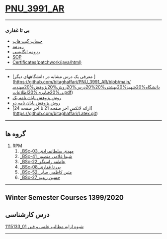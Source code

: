 # [PNU_3991_AR](https://github.com/AliRazavi-edu/PNU_3991_AR)
---------
### بی تا غفاری
 
- [حساب گیت هاب](https://github.com/bitaghaffari)
- [روزمه](https://github.com/bitaghaffari/Persian-CV)
- [رزومه انگلیسی](https://bitaghaffari.github.io/)
- [SOP](https://bitaghaffari.github.io/SOP/)
- [Certificates(patchwork/java/html)](https://bitaghaffari.github.io/Certificates/)
---
- [معرفی یک درس مشابه در دانشگاههای دیگر ] (https://github.com/bitaghaffari/PNU_3991_AR/blob/main/دانشگاه%20شهید%20بهشتی%20%20درس%20روش%20پژوهش%20مهندسی%20فناوری%20اطلاعات.pdf)
- [روش پژوهش پایان نامه یک](ThesisForMethodology.pdf)
- [روش پژوهش پایان نامه دو](Dependabilityanalysisandrecoverysupportforsmartgrids.pdf)
- [ارائه لاتکس آخر صفحه 21 تا آخر صفحه 24] (https://github.com/bitaghaffari/Latex.git)

------------------
## گروه ها
    
1. RPM 
    1. [_BSc-03_مهدی سلطانمرادی](https://github.com/AliRazavi-edu/PNU_3991/tree/master/_BSc/ResearchAndPresentationMethods/1115133_01/03_%D9%85%D9%87%D8%AF%D9%8A%20%D8%B3%D9%84%D8%B7%D8%A7%D9%86%20%D9%85%D8%B1%D8%A7%D8%AF%D9%8A)   
    1. [_BSc-41_شیوا غلامی منصور](https://github.com/AliRazavi-edu/PNU_3991/tree/master/_BSc/ResearchAndPresentationMethods/1322010_02/41_%D8%B4%D9%8A%D9%88%D8%A7%20%D8%BA%D9%84%D8%A7%D9%85%D9%8A%20%D9%85%D9%86%D8%B5%D9%88%D8%B1) 
    1. [_BSc-22_عاطفه راستگو](https://github.com/AliRazavi-edu/PNU_3991/tree/master/_BSc/ResearchAndPresentationMethods/1322010_02/22_%D8%B9%D8%A7%D8%B7%D9%81%D9%87%20%D8%B1%D8%A7%D8%B3%D8%AA%DA%AF%D9%88)
    1. [_BSc-08_بی تا غفاری](https://github.com/AliRazavi-edu/PNU_3991/tree/master/_BSc/ResearchAndPresentationMethods/1115133_01/08_%D8%A8%D9%8A%20%D8%AA%D8%A7%20%D8%BA%D9%81%D8%A7%D8%B1%D9%8A)
    1. [_BSc-52_متين كاظمي صابر](https://github.com/AliRazavi-edu/PNU_3991/tree/master/_BSc/ResearchAndPresentationMethods/1322010_02/52_%D9%85%D8%AA%D9%8A%D9%86%20%D9%83%D8%A7%D8%B8%D9%85%D9%8A%20%D8%B5%D8%A7%D8%A8%D8%B1)
    1. [_BSc-27_حسین زندیه](https://github.com/AliRazavi-edu/PNU_3991/tree/master/_BSc/ResearchAndPresentationMethods/1322010_01/27_%D8%AD%D8%B3%D9%8A%D9%86%20%D8%B2%D9%86%D8%AF%D9%8A%D9%87)
    
-------------------
## Winter Semester Courses 1399/2020

## درس کارشناسی 
[1115133_01 شیوه ارایه مطالب علمی و فنی](https://github.com/bitaghaffari/PNU_3991_AR.git)
<br>


--------------
